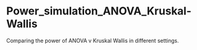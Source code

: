 # Power_simulation_ANOVA_Kruskal-Wallis
Comparing the power of ANOVA v Kruskal Wallis in different settings.
